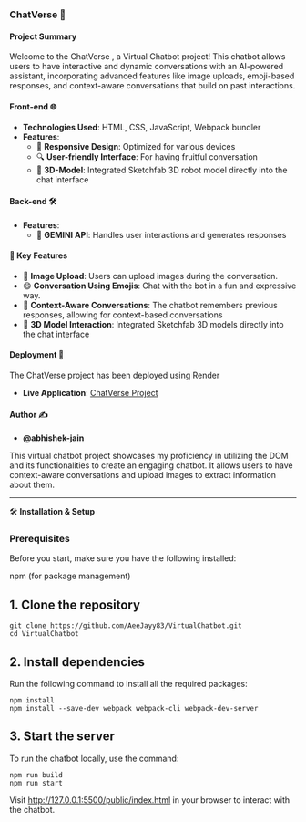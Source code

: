 ### ChatVerse 🤖

#### Project Summary
Welcome to the ChatVerse , a Virtual Chatbot project! This chatbot allows users to have interactive and dynamic conversations with an AI-powered assistant, incorporating advanced features like image uploads, emoji-based responses, and context-aware conversations that build on past interactions.

#### Front-end 🌐
- **Technologies Used**: HTML, CSS, JavaScript, Webpack bundler
- **Features**:
  - 📱 **Responsive Design**: Optimized for various devices
  - 🔍 **User-friendly Interface**: For having fruitful conversation
  - 🤖 **3D-Model**: Integrated Sketchfab 3D robot model directly into the chat interface
 
#### Back-end 🛠️
- **Features**:
  - 🧩 **GEMINI API**: Handles user interactions and generates responses

#### 🚀 Key Features
- 📸 **Image Upload**: Users can upload images during the conversation.
- 😄 **Conversation Using Emojis**: Chat with the bot in a fun and expressive way.
- 🔄 **Context-Aware Conversations**: The chatbot remembers previous responses, allowing for context-based conversations
- 🤖 **3D Model Interaction**: Integrated Sketchfab 3D models directly into the chat interface

#### Deployment 🚀
The ChatVerse project has been deployed using Render

- **Live Application**: [ChatVerse Project](https://virtualchatbot-f3mg.onrender.com/)

#### Author ✍️
- **@abhishek-jain**

This virtual chatbot project showcases my proficiency in utilizing the DOM and its functionalities to create an engaging chatbot. It allows users to have context-aware conversations and upload images to extract information about them. 

---

🛠️ **Installation & Setup**

### Prerequisites

Before you start, make sure you have the following installed:

npm (for package management)

## 1. Clone the repository

```shell
git clone https://github.com/AeeJayy83/VirtualChatbot.git
cd VirtualChatbot
```

## 2. Install dependencies

Run the following command to install all the required packages:

```shell
npm install
npm install --save-dev webpack webpack-cli webpack-dev-server
```

## 3. Start the server

To run the chatbot locally, use the command:

```shell
npm run build
npm run start
```

Visit http://127.0.0.1:5500/public/index.html in your browser to interact with the chatbot.


